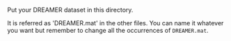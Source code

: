 Put your DREAMER dataset in this directory.

It is referred as 'DREAMER.mat' in the other files. You can name it whatever you want but remember to change all the occurrences of `DREAMER.mat`.